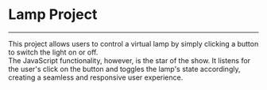 # Lamp Project
<hr>
This project allows users to control a virtual lamp by simply clicking a button to switch the light on or off.<br>
The JavaScript functionality, however, is the star of the show. It listens for the user's click on the button and toggles the lamp's state accordingly, creating a seamless and responsive user experience.